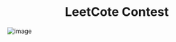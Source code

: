 <h1 align="center">LeetCote Contest</h1>

![image](https://github.com/swarnavopramanik/LeetCote-Contest/assets/105142693/f7f37d55-8194-40b9-811c-dbad48786997)
